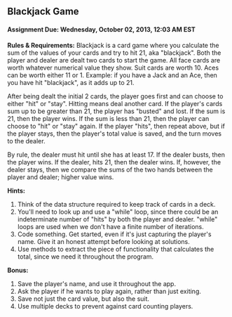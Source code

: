 ## Blackjack Game

#### Assignment Due: Wednesday, October 02, 2013, 12:03 AM EST

**Rules & Requirements:**
Blackjack is a card game where you calculate the sum of the values of your cards and try to hit 21, aka "blackjack". Both the player and dealer are dealt two cards to start the game. All face cards are worth whatever numerical value they show. Suit cards are worth 10. Aces can be worth either 11 or 1. Example: if you have a Jack and an Ace, then you have hit "blackjack", as it adds up to 21.

After being dealt the initial 2 cards, the player goes first and can choose to either "hit" or "stay". Hitting means deal another card. If the player's cards sum up to be greater than 21, the player has "busted" and lost. If the sum is 21, then the player wins. If the sum is less than 21, then the player can choose to "hit" or "stay" again. If the player "hits", then repeat above, but if the player stays, then the player's total value is saved, and the turn moves to the dealer.

By rule, the dealer must hit until she has at least 17. If the dealer busts, then the player wins. If the dealer, hits 21, then the dealer wins. If, however, the dealer stays, then we compare the sums of the two hands between the player and dealer; higher value wins.

**Hints:**
1. Think of the data structure required to keep track of cards in a deck. 
2. You'll need to look up and use a "while" loop, since there could be an indeterminate number of "hits" by both the player and dealer. "while" loops are used when we don't have a finite number of iterations.
3. Code something. Get started, even if it's just capturing the player's name. Give it an honest attempt before looking at solutions.
4. Use methods to extract the piece of functionality that calculates the total, since we need it throughout the program.

**Bonus:**
1. Save the player's name, and use it throughout the app.
2. Ask the player if he wants to play again, rather than just exiting.
3. Save not just the card value, but also the suit. 
4. Use multiple decks to prevent against card counting players.

